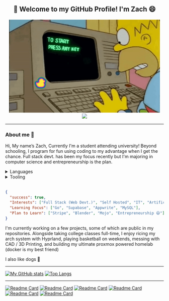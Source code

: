## <p align="center">🚀 Welcome to my GitHub Profile! I'm Zach 😄</p>
<p align="center">
    <img src="assets/giphy.gif" />
    <br>
    <a href="https://zachl.tech"><img src="https://img.shields.io/badge/My%20Socials-3e7d43?style=for-the-badge" /></a>
</p>

<hr>

### About me 👀
Hi, My name’s Zach, Currently I'm a student attending university!
Beyond schooling, I program for fun using coding to my advantage when I get the chance. Full stack devt. has been my focus recently but I'm majoring in computer science and entrepreneurship is the plan.

<details>
<summary>Languages</summary>
<br>

[![My Skills](https://skillicons.dev/icons?i=c,cpp,py,bash)](https://github.com/ZachLTech)

[![My Skills](https://skillicons.dev/icons?i=ts,js,html,css)](https://github.com/ZachLTech)

<br>
</details>

<details>
<summary>Tooling</summary>
<br>

[![My Skills](https://skillicons.dev/icons?i=git,github)](https://github.com/ZachLTech) &nbsp;&nbsp;&nbsp;&nbsp;&nbsp;&nbsp;&nbsp;&nbsp; 
[![My Skills](https://skillicons.dev/icons?i=vscode,vim,neovim)](https://github.com/ZachLTech)
<br>

[![My Skills](https://skillicons.dev/icons?i=nodejs,bun,express)](https://github.com/ZachLTech) &nbsp;&nbsp;&nbsp;&nbsp;&nbsp;&nbsp;&nbsp;&nbsp; 
[![My Skills](https://skillicons.dev/icons?i=nuxt,svelte,tailwind)](https://github.com/ZachLTech) &nbsp;&nbsp;&nbsp;&nbsp;&nbsp;&nbsp;&nbsp;&nbsp; 
[![My Skills](https://skillicons.dev/icons?i=firebase,appwrite,supabase)](https://github.com/ZachLTech)
<br>

[![My Skills](https://skillicons.dev/icons?i=linux,raspberrypi,arduino)](https://github.com/ZachLTech) &nbsp;&nbsp;&nbsp;&nbsp;&nbsp;&nbsp;&nbsp;&nbsp; 
[![My Skills](https://skillicons.dev/icons?i=docker,cloudflare)](https://github.com/ZachLTech)

<br>
</details>
<br>

```json
{
  "success": true,
  "Interests": ["Full Stack (Web Devt.)", "Self Hosted", "IT", "Artificial Intelligence", "Data Science"],
  "Learning Focus": ["Go", "Supabase", "Appwrite", "MySQL"],
  "Plan to Learn": ["Stripe", "Blender", "Mojo", "Entrepreneurship 😄"],
}
```

I'm currently working on a few projects, some of which are public in my repositories. Alongside taking college classes full-time, I enjoy ricing my arch system with Hyprland, playing basketball on weekends, messing with CAD / 3D Printing, and building my ultimate proxmox powered homelab (docker is my best friend)

I also like dogs 🐶
<hr>

[![My GitHub stats](https://github-readme-stats-blond-six-73.vercel.app/api?username=ZachLTech&show_icons=true&theme=dark&hide_title=false&card_width=400px&hide_rank=true&line_height=34&hide=issues&custom_title=ZachLTech's%20GitHub%20Stats)](https://github.com/ZachLTech) [![Top Langs](https://github-readme-stats-blond-six-73.vercel.app/api/top-langs/?username=ZachLTech&exclude_repo=PhysicalSizeOfTheInternetSite&hide=roff,html,css&layout=donut&theme=dark)](https://github.com/ZachLTech)
<hr>

[![Readme Card](https://github-readme-stats-blond-six-73.vercel.app/api/pin/?username=EduquestAI&repo=Eduquest-Qubitx&theme=dark)](https://github.com/EduquestAI/Eduquest-Qubitx) [![Readme Card](https://github-readme-stats-blond-six-73.vercel.app/api/pin/?username=RealStr1ke&repo=Schedulix&theme=dark)](https://github.com/RealStr1ke/Schedulix)
[![Readme Card](https://github-readme-stats-blond-six-73.vercel.app/api/pin/?username=ZachLTech&repo=webdevcourse&theme=dark)](https://github.com/ZachLTech/webdevcourse) [![Readme Card](https://github-readme-stats-blond-six-73.vercel.app/api/pin/?username=ZachLTech&repo=LinkTreeClone&theme=dark)](https://github.com/ZachLTech/LinkTreeClone)
[![Readme Card](https://github-readme-stats-blond-six-73.vercel.app/api/pin/?username=ZachLTech&repo=PhysicalSizeOfTheInternetSite&theme=dark)](https://github.com/ZachLTech/PhysicalSizeOfTheInternetSite) [![Readme Card](https://github-readme-stats-blond-six-73.vercel.app/api/pin/?username=ZachLTech&repo=hyprland-dotfiles&theme=dark)](https://github.com/ZachLTech/hyprland-dotfiles)

